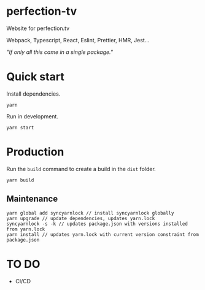 # perfection-tv

Website for perfection.tv

Webpack, Typescript, React, Eslint, Prettier, HMR, Jest...

_"If only all this came in a single package."_

# Quick start

Install dependencies.

```
yarn
```

Run in development.

```
yarn start
```

# Production

Run the `build` command to create a build in the `dist` folder.

```
yarn build
```

## Maintenance

```
yarn global add syncyarnlock // install syncyarnlock globally
yarn upgrade // update dependencies, updates yarn.lock
syncyarnlock -s -k // updates package.json with versions installed from yarn.lock
yarn install // updates yarn.lock with current version constraint from package.json
```

# TO DO

- CI/CD
